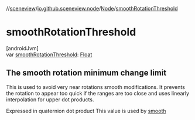 //[sceneview](../../../index.md)/[io.github.sceneview.node](../index.md)/[Node](index.md)/[smoothRotationThreshold](smooth-rotation-threshold.md)

# smoothRotationThreshold

[androidJvm]\
var [smoothRotationThreshold](smooth-rotation-threshold.md): [Float](https://kotlinlang.org/api/latest/jvm/stdlib/kotlin/-float/index.html)

##  The smooth rotation minimum change limit

This is used to avoid very near rotations smooth modifications. It prevents the rotation to appear too quick if the ranges are too close and uses linearly interpolation for upper dot products.

Expressed in quaternion dot product This value is used by [smooth](smooth.md)

